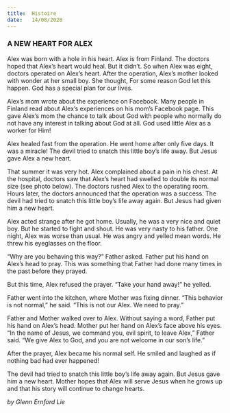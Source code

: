 ```yaml
---
title:  Histoire
date:   14/08/2020
---
```


### A NEW HEART FOR ALEX

Alex was born with a hole in his heart. Alex is from Finland. The doctors hoped that Alex’s heart would heal. But it didn’t. So when Alex was eight, doctors operated on Alex’s heart. After the operation, Alex’s mother looked with wonder at her small boy. She thought, For some reason God let this happen. God has a special plan for our lives.

Alex’s mom wrote about the experience on Facebook. Many people in Finland read about Alex’s experiences on his mom’s Facebook page. This gave Alex’s mom the chance to talk about God with people who normally do not have any interest in talking about God at all. God used little Alex as a worker for Him!

Alex healed fast from the operation. He went home after only five days. It was a miracle! The devil tried to snatch this little boy’s life away. But Jesus gave Alex a new heart.

That summer it was very hot. Alex complained about a pain in his chest. At the hospital, doctors saw that Alex’s heart had swelled to double its normal size (see photo below). The doctors rushed Alex to the operating room. Hours later, the doctors announced that the operation was a success. The devil had tried to snatch this little boy’s life away again. But Jesus had given him a new heart.

Alex acted strange after he got home. Usually, he was a very nice and quiet boy. But he started to fight and shout. He was very nasty to his father. One night, Alex was worse than usual. He was angry and yelled mean words. He threw his eyeglasses on the floor.

“Why are you behaving this way?” Father asked. Father put his hand on Alex’s head to pray. This was something that Father had done many times in the past before they prayed.

But this time, Alex refused the prayer. “Take your hand away!” he yelled.

Father went into the kitchen, where Mother was fixing dinner. “This behavior is not normal,” he said. “This is not our Alex. We need to pray.”

Father and Mother walked over to Alex. Without saying a word, Father put his hand on Alex’s head. Mother put her hand on Alex’s face above his eyes. “In the name of Jesus, we command you, evil spirit, to leave Alex,” Father said. “We give Alex to God, and you are not welcome in our son’s life.”

After the prayer, Alex became his normal self. He smiled and laughed as if nothing bad had ever happened!

The devil had tried to snatch this little boy’s life away again. But Jesus gave him a new heart. Mother hopes that Alex will serve Jesus when he grows up and that his story will continue to change hearts.

_by Glenn Ernford Lie_
